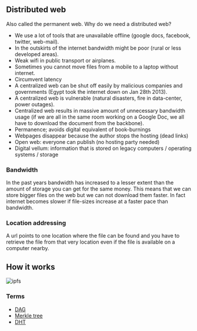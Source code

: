 ## Distributed web

Also called the permanent web. Why do we need a distributed web?

- We use a lot of tools that are unavailable offline (google docs, facebook, twitter, web-mail).
- In the outskirts of the internet bandwidth might be poor (rural or less developed areas).
- Weak wifi in public transport or airplanes.
- Sometimes you cannot move files from a mobile to a laptop without internet.
- Circumvent latency
- A centralized web can be shut off easily by malicious companies and governments (Egypt took the internet down on Jan 28th 2013).
- A centralized web is vulnerable (natural disasters, fire in data-center, power outages).
- Centralized web results in massive amount of unnecessary bandwidth usage (if we are all in the same room working on a Google Doc, we all have to download the document from the backbone).
- Permanence; avoids digital equivalent of book-burnings
- Webpages disappear because the author stops the hosting (dead links)
- Open web: everyone can publish (no hosting party needed)
- Digital vellum: information that is stored on legacy computers / operating systems / storage

### Bandwidth

In the past years bandwidth has increased to a lesser extent than the amount of storage you can get for the same money. This means that we can store bigger files on the web but we can not download them faster. In fact internet becomes slower if file-sizes increase at a faster pace than bandwidth.

### Location addressing

A url points to one location where the file can be found and you have to retrieve the file from that very location even if the file is available on a computer nearby.

## How it works
![ipfs](./ipfs.jpg "How it works")

### Terms
- [DAG](https://en.wikipedia.org/wiki/Directed_acyclic_graph)
- [Merkle tree](https://en.wikipedia.org/wiki/Merkle_tree)
- [DHT](https://en.wikipedia.org/wiki/Distributed_hash_table)